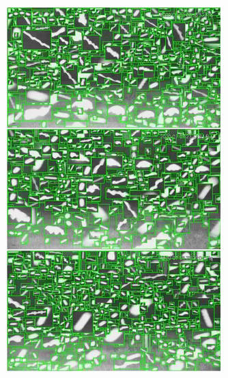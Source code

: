 ![20200703-222524-225529](in/20200703/20200703-222524-225529_0_.jpg)
![20200703-225534-232539](in/20200703/20200703-225534-232539_0_.jpg)
![20200703-232544-235549](in/20200703/20200703-232544-235549_0_.jpg)
